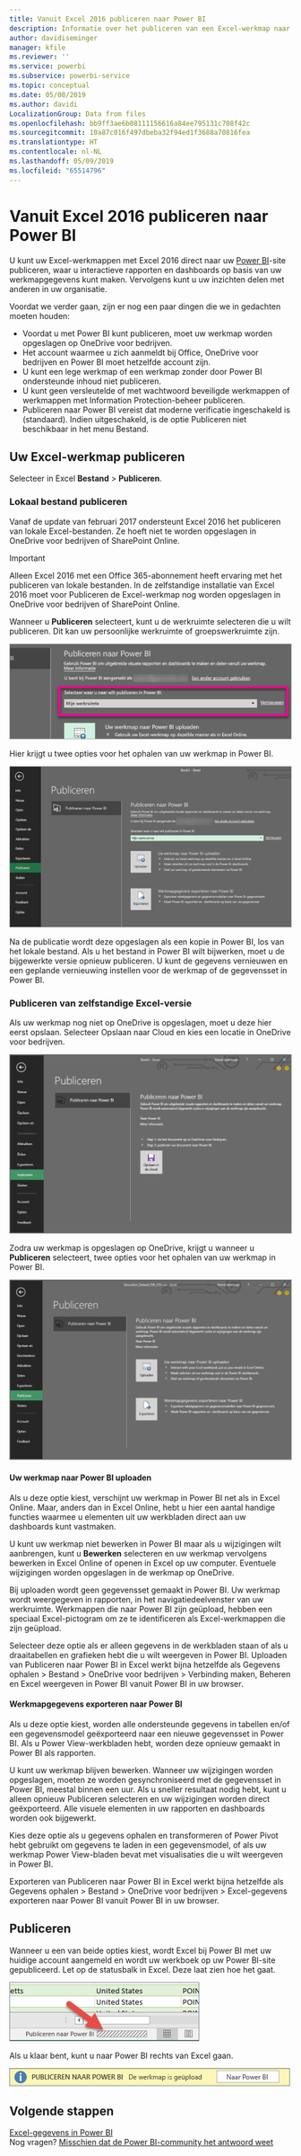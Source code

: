 ```yaml
---
title: Vanuit Excel 2016 publiceren naar Power BI
description: Informatie over het publiceren van een Excel-werkmap naar uw Power BI-site.
author: davidiseminger
manager: kfile
ms.reviewer: ''
ms.service: powerbi
ms.subservice: powerbi-service
ms.topic: conceptual
ms.date: 05/08/2019
ms.author: davidi
LocalizationGroup: Data from files
ms.openlocfilehash: bb9ff3ae6b08111156616a84ee795131c708f42c
ms.sourcegitcommit: 10a87c016f497dbeba32f94ed1f3688a70816fea
ms.translationtype: HT
ms.contentlocale: nl-NL
ms.lasthandoff: 05/09/2019
ms.locfileid: "65514796"
---
```

# <a name="publish-to-power-bi-from-excel-2016"></a>Vanuit Excel 2016 publiceren naar Power BI
U kunt uw Excel-werkmappen met Excel 2016 direct naar uw [Power BI](https://powerbi.microsoft.com)-site publiceren, waar u interactieve rapporten en dashboards op basis van uw werkmapgegevens kunt maken. Vervolgens kunt u uw inzichten delen met anderen in uw organisatie.

Voordat we verder gaan, zijn er nog een paar dingen die we in gedachten moeten houden:

* Voordat u met Power BI kunt publiceren, moet uw werkmap worden opgeslagen op OneDrive voor bedrijven.
* Het account waarmee u zich aanmeldt bij Office, OneDrive voor bedrijven en Power BI moet hetzelfde account zijn.
* U kunt een lege werkmap of een werkmap zonder door Power BI ondersteunde inhoud niet publiceren.
* U kunt geen versleutelde of met wachtwoord beveiligde werkmappen of werkmappen met Information Protection-beheer publiceren.
* Publiceren naar Power BI vereist dat moderne verificatie ingeschakeld is (standaard). Indien uitgeschakeld, is de optie Publiceren niet beschikbaar in het menu Bestand.

## <a name="to-publish-your-excel-workbook"></a>Uw Excel-werkmap publiceren
Selecteer in Excel **Bestand** > **Publiceren**.

### <a name="local-file-publishing"></a>Lokaal bestand publiceren
Vanaf de update van februari 2017 ondersteunt Excel 2016 het publiceren van lokale Excel-bestanden. Ze hoeft niet te worden opgeslagen in OneDrive voor bedrijven of SharePoint Online.

> [!IMPORTANT]
> Alleen Excel 2016 met een Office 365-abonnement heeft ervaring met het publiceren van lokale bestanden. In de zelfstandige installatie van Excel 2016 moet voor Publiceren de Excel-werkmap nog worden opgeslagen in OneDrive voor bedrijven of SharePoint Online.
> 
> 

Wanneer u **Publiceren** selecteert, kunt u de werkruimte selecteren die u wilt publiceren. Dit kan uw persoonlijke werkruimte of groepswerkruimte zijn.

![](media/service-publish-from-excel/pbi_choose_workspace.png)

Hier krijgt u twee opties voor het ophalen van uw werkmap in Power BI.

![](media/service-publish-from-excel/pbi_uploadexport3.png)

Na de publicatie wordt deze opgeslagen als een kopie in Power BI, los van het lokale bestand. Als u het bestand in Power BI wilt bijwerken, moet u de bijgewerkte versie opnieuw publiceren. U kunt de gegevens vernieuwen en een geplande vernieuwing instellen voor de werkmap of de gegevensset in Power BI.

### <a name="publishing-from-excel-standalone"></a>Publiceren van zelfstandige Excel-versie
Als uw werkmap nog niet op OneDrive is opgeslagen, moet u deze hier eerst opslaan. Selecteer Opslaan naar Cloud en kies een locatie in OneDrive voor bedrijven.

![](media/service-publish-from-excel/pbi_savetoonedrive2.png)

Zodra uw werkmap is opgeslagen op OneDrive, krijgt u wanneer u **Publiceren** selecteert, twee opties voor het ophalen van uw werkmap in Power BI.

![](media/service-publish-from-excel/pbi_uploadexport2.png)

#### <a name="upload-your-workbook-to-power-bi"></a>Uw werkmap naar Power BI uploaden
Als u deze optie kiest, verschijnt uw werkmap in Power BI net als in Excel Online. Maar, anders dan in Excel Online, hebt u hier een aantal handige functies waarmee u elementen uit uw werkbladen direct aan uw dashboards kunt vastmaken.

U kunt uw werkmap niet bewerken in Power BI maar als u wijzigingen wilt aanbrengen, kunt u **Bewerken** selecteren en uw werkmap vervolgens bewerken in Excel Online of openen in Excel op uw computer. Eventuele wijzigingen worden opgeslagen in de werkmap op OneDrive.

Bij uploaden wordt geen gegevensset gemaakt in Power BI. Uw werkmap wordt weergegeven in rapporten, in het navigatiedeelvenster van uw werkruimte. Werkmappen die naar Power BI zijn geüpload, hebben een speciaal Excel-pictogram om ze te identificeren als Excel-werkmappen die zijn geüpload.

Selecteer deze optie als er alleen gegevens in de werkbladen staan of als u draaitabellen en grafieken hebt die u wilt weergeven in Power BI.
Uploaden van Publiceren naar Power BI in Excel werkt bijna hetzelfde als Gegevens ophalen > Bestand > OneDrive voor bedrijven > Verbinding maken, Beheren en Excel weergeven in Power BI vanuit Power BI in uw browser.

#### <a name="export-workbook-data-to-power-bi"></a>Werkmapgegevens exporteren naar Power BI
Als u deze optie kiest, worden alle ondersteunde gegevens in tabellen en/of een gegevensmodel geëxporteerd naar een nieuwe gegevensset in Power BI. Als u Power View-werkbladen hebt, worden deze opnieuw gemaakt in Power BI als rapporten.

U kunt uw werkmap blijven bewerken. Wanneer uw wijzigingen worden opgeslagen, moeten ze worden gesynchroniseerd met de gegevensset in Power BI, meestal binnen een uur. Als u sneller resultaat nodig hebt, kunt u alleen opnieuw Publiceren selecteren en uw wijzigingen worden direct geëxporteerd. Alle visuele elementen in uw rapporten en dashboards worden ook bijgewerkt.

Kies deze optie als u gegevens ophalen en transformeren of Power Pivot hebt gebruikt om gegevens te laden in een gegevensmodel, of als uw werkmap Power View-bladen bevat met visualisaties die u wilt weergeven in Power BI.

Exporteren van Publiceren naar Power BI in Excel werkt bijna hetzelfde als Gegevens ophalen > Bestand > OneDrive voor bedrijven > Excel-gegevens exporteren naar Power BI vanuit Power BI in uw browser.

## <a name="publishing"></a>Publiceren
Wanneer u een van beide opties kiest, wordt Excel bij Power BI met uw huidige account aangemeld en wordt uw werkboek op uw Power BI-site gepubliceerd. Let op de statusbalk in Excel. Deze laat zien hoe het gaat.

![](media/service-publish-from-excel/pbi_publishingstatus.png)

Als u klaar bent, kunt u naar Power BI rechts van Excel gaan.

![](media/service-publish-from-excel/pbi_gotopbi.png)

## <a name="next-steps"></a>Volgende stappen
[Excel-gegevens in Power BI](service-excel-workbook-files.md)  
Nog vragen? [Misschien dat de Power BI-community het antwoord weet](http://community.powerbi.com/)

